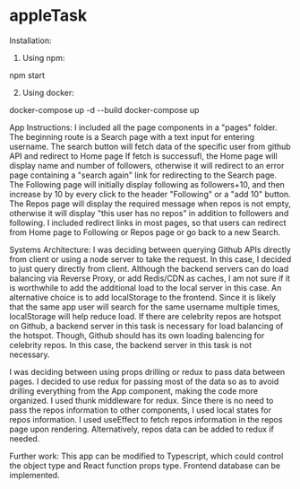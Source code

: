 # appleTask

Installation:

1. Using npm:

npm start

2. Using docker:

docker-compose up -d --build
docker-compose up

App Instructions:
I included all the page components in a "pages" folder.
The beginning route is a Search page with a text input for entering username. The search button will fetch data of the specific user from github API and redirect to Home page
If fetch is successufl, the Home page will display name and number of followers, otherwise it will redirect to an error page containing a "search again" link for redirecting to the Search page.
The Following page will initially display following as followers+10, and then increase by 10 by every click to the header "Following" or a "add 10" button.
The Repos page will display the required message when repos is not empty, otherwise it will display "this user has no repos" in addition to followers and following.
I included redirect links in most pages, so that users can redirect from Home page to Following or Repos page or go back to a new Search.

Systems Architecture:
I was deciding between querying Github APIs directly from client or using a node server to take the request. In this case, I decided to just query directly from client.
Although the backend servers can do load balancing via Reverse Proxy, or add Redis/CDN as caches, I am not sure if it is worthwhile to add the additional load to the local server in this case. An alternative choice is to add localStorage to the frontend. Since it is likely that the same app user will search for the same username multiple times, localStorage will help reduce load. If there are celebrity repos are hotspot on Github, a backend server in this task is necessary for load balancing of the hotspot. Though, Github should has its own loading balencing for celebrity repos. In this case, the backend server in this task is not necessary.

I was deciding between using props drilling or redux to pass data between pages. I decided to use redux for passing most of the data so as to avoid drilling everything from the App component, making the code more organized. I used thunk middleware for redux.
Since there is no need to pass the repos information to other components, I used local states for repos information. I used useEffect to fetch repos information in the repos page upon rendering. Alternatively, repos data can be added to redux if needed.

Further work:
This app can be modified to Typescript, which could control the object type and React function props type.
Frontend database can be implemented.
